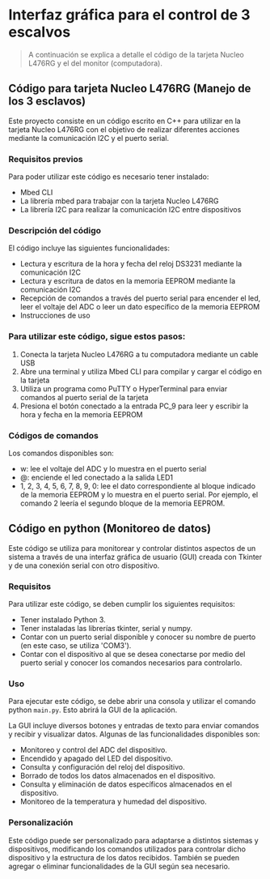 # Interfaz gráfica para el control de 3 escalvos

> A continuación se explica a detalle el código de la tarjeta Nucleo L476RG y el del monitor (computadora).

## Código para tarjeta Nucleo L476RG (Manejo de los 3 esclavos)
Este proyecto consiste en un código escrito en C++ para utilizar en la tarjeta Nucleo L476RG con el objetivo de realizar diferentes acciones mediante la comunicación I2C y el puerto serial.

### Requisitos previos
Para poder utilizar este código es necesario tener instalado:

- Mbed CLI
- La librería mbed para trabajar con la tarjeta Nucleo L476RG
- La librería I2C para realizar la comunicación I2C entre dispositivos

### Descripción del código
El código incluye las siguientes funcionalidades:

- Lectura y escritura de la hora y fecha del reloj DS3231 mediante la comunicación I2C
- Lectura y escritura de datos en la memoria EEPROM mediante la comunicación I2C
- Recepción de comandos a través del puerto serial para encender el led, leer el voltaje del ADC o leer un dato específico de la memoria EEPROM
- Instrucciones de uso

### Para utilizar este código, sigue estos pasos:

1. Conecta la tarjeta Nucleo L476RG a tu computadora mediante un cable USB
2. Abre una terminal y utiliza Mbed CLI para compilar y cargar el código en la tarjeta
3. Utiliza un programa como PuTTY o HyperTerminal para enviar comandos al puerto serial de la tarjeta
4. Presiona el botón conectado a la entrada PC_9 para leer y escribir la hora y fecha en la memoria EEPROM

### Códigos de comandos
Los comandos disponibles son:

- w: lee el voltaje del ADC y lo muestra en el puerto serial
- @: enciende el led conectado a la salida LED1
- 1, 2, 3, 4, 5, 6, 7, 8, 9, 0: lee el dato correspondiente al bloque indicado de la memoria EEPROM y lo muestra en el puerto serial. Por ejemplo, el comando 2 leería el segundo bloque de la memoria EEPROM.

## Código en python (Monitoreo de datos)
Este código se utiliza para monitorear y controlar distintos aspectos de un sistema a través de una interfaz gráfica de usuario (GUI) creada con Tkinter y de una conexión serial con otro dispositivo.

### Requisitos
Para utilizar este código, se deben cumplir los siguientes requisitos:

- Tener instalado Python 3.
- Tener instaladas las librerías tkinter, serial y numpy.
- Contar con un puerto serial disponible y conocer su nombre de puerto (en este caso, se utiliza 'COM3').
- Contar con el dispositivo al que se desea conectarse por medio del puerto serial y conocer los comandos necesarios para controlarlo.

### Uso
Para ejecutar este código, se debe abrir una consola y utilizar el comando python `main.py`. Esto abrirá la GUI de la aplicación.

La GUI incluye diversos botones y entradas de texto para enviar comandos y recibir y visualizar datos. Algunas de las funcionalidades disponibles son:

- Monitoreo y control del ADC del dispositivo.
- Encendido y apagado del LED del dispositivo.
- Consulta y configuración del reloj del dispositivo.
- Borrado de todos los datos almacenados en el dispositivo.
- Consulta y eliminación de datos específicos almacenados en el dispositivo.
- Monitoreo de la temperatura y humedad del dispositivo.

### Personalización
Este código puede ser personalizado para adaptarse a distintos sistemas y dispositivos, modificando los comandos utilizados para controlar dicho dispositivo y la estructura de los datos recibidos. También se pueden agregar o eliminar funcionalidades de la GUI según sea necesario.
